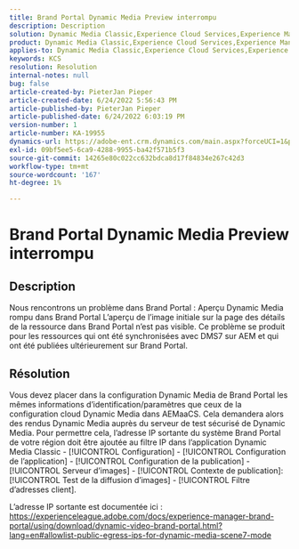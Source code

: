 ```yaml
---
title: Brand Portal Dynamic Media Preview interrompu
description: Description
solution: Dynamic Media Classic,Experience Cloud Services,Experience Manager,Experience Manager as a Cloud Service
product: Dynamic Media Classic,Experience Cloud Services,Experience Manager,Experience Manager as a Cloud Service
applies-to: Dynamic Media Classic,Experience Cloud Services,Experience Manager Assets,Experience Manager as a Cloud Service,Experience Manager 6.5
keywords: KCS
resolution: Resolution
internal-notes: null
bug: false
article-created-by: PieterJan Pieper
article-created-date: 6/24/2022 5:56:43 PM
article-published-by: PieterJan Pieper
article-published-date: 6/24/2022 6:03:19 PM
version-number: 1
article-number: KA-19955
dynamics-url: https://adobe-ent.crm.dynamics.com/main.aspx?forceUCI=1&pagetype=entityrecord&etn=knowledgearticle&id=4c79a1fd-e6f3-ec11-bb3d-6045bd015716
exl-id: 09bf5ee5-6ca9-4288-9955-ba42f571b5f3
source-git-commit: 14265e80c022cc632bdca8d17f84834e267c42d3
workflow-type: tm+mt
source-wordcount: '167'
ht-degree: 1%

---
```


# Brand Portal Dynamic Media Preview interrompu

## Description


Nous rencontrons un problème dans Brand Portal : Aperçu Dynamic Media rompu dans Brand Portal L’aperçu de l’image initiale sur la page des détails de la ressource dans Brand Portal n’est pas visible. Ce problème se produit pour les ressources qui ont été synchronisées avec DMS7 sur AEM et qui ont été publiées ultérieurement sur Brand Portal.


## Résolution


Vous devez placer dans la configuration Dynamic Media de Brand Portal les mêmes informations d’identification/paramètres que ceux de la configuration cloud Dynamic Media dans AEMaaCS. Cela demandera alors des rendus Dynamic Media auprès du serveur de test sécurisé de Dynamic Media. Pour permettre cela, l’adresse IP sortante du système Brand Portal de votre région doit être ajoutée au filtre IP dans l’application Dynamic Media Classic - [!UICONTROL Configuration] - [!UICONTROL Configuration de l’application] - [!UICONTROL Configuration de la publication] - [!UICONTROL Serveur d’images] - [!UICONTROL Contexte de publication]: [!UICONTROL Test de la diffusion d’images] - [!UICONTROL Filtre d’adresses client].

L’adresse IP sortante est documentée ici : https://experienceleague.adobe.com/docs/experience-manager-brand-portal/using/download/dynamic-video-brand-portal.html?lang=en#allowlist-public-egress-ips-for-dynamic-media-scene7-mode
